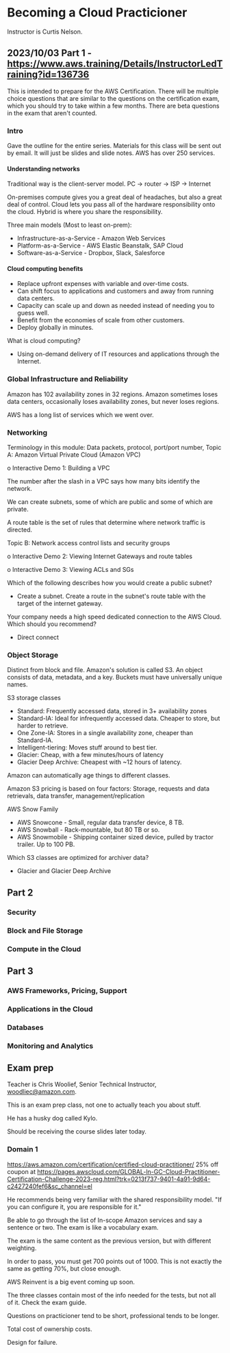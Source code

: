 # Becoming a Cloud Practicioner
Instructor is Curtis Nelson.
## 2023/10/03 Part 1 - https://www.aws.training/Details/InstructorLedTraining?id=136736
This is intended to prepare for the AWS Certification. There will be multiple choice
questions that are similar to the questions on the certification exam, which you should
try to take within a few months. There are beta questions in the exam that aren't counted.

### Intro
Gave the outline for the entire series.
Materials for this class will be sent out by email. It will just be slides and slide notes.
AWS has over 250 services.

#### Understanding networks

Traditional way is the client-server model.
PC -> router -> ISP -> Internet

On-premises compute gives you a great deal of headaches, but also a great deal of control.
Cloud lets you pass all of the hardware responsibility onto the cloud.
Hybrid is where you share the responsibility.

Three main models (Most to least on-prem): 
* Infrastructure-as-a-Service - Amazon Web Services
* Platform-as-a-Service - AWS Elastic Beanstalk, SAP Cloud
* Software-as-a-Service - Dropbox, Slack, Salesforce

#### Cloud computing benefits
* Replace upfront expenses with variable and over-time costs.
* Can shift focus to applications and customers and away from running data centers.
* Capacity can scale up and down as needed instead of needing you to guess well.
* Benefit from the economies of scale from other customers.
* Deploy globally in minutes.

What is cloud computing?
* Using on-demand delivery of IT resources and applications through the Internet.

### Global Infrastructure and Reliability
Amazon has 102 availability zones in 32 regions.
Amazon sometimes loses data centers, occasionally loses availability zones, but never loses regions.

AWS has a long list of services which we went over.

### Networking

Terminology in this module: Data packets, protocol, port/port number,
Topic A: Amazon Virtual Private Cloud (Amazon VPC)

o Interactive Demo 1: Building a VPC

The number after the slash in a VPC says how many bits identify the network.

We can create subnets, some of which are public and some of which are private.

A route table is the set of rules that determine where network traffic is directed.


Topic B: Network access control lists and security groups

o Interactive Demo 2: Viewing Internet Gateways and route tables

o Interactive Demo 3: Viewing ACLs and SGs

Which of the following describes how you would create a public subnet?
* Create a subnet. Create a route in the subnet's route table with the target of the internet gateway.

Your company needs a high speed dedicated connection to the AWS Cloud. Which should you recommend?
* Direct connect

### Object Storage
Distinct from block and file. Amazon's solution is called S3.
An object consists of data, metadata, and a key.
Buckets must have universally unique names.

S3 storage classes
* Standard: Frequently accessed data, stored in 3+ availability zones
* Standard-IA: Ideal for infrequently accessed data. Cheaper to store, but harder to retrieve.
* One Zone-IA: Stores in a single availability zone, cheaper than Standard-IA.
* Intelligent-tiering: Moves stuff around to best tier.
* Glacier: Cheap, with a few minutes/hours of latency
* Glacier Deep Archive: Cheapest with ~12 hours of latency.

Amazon can automatically age things to different classes.

Amazon S3 pricing is based on four factors: Storage, requests and data retrievals, data transfer, management/replication

AWS Snow Family
* AWS Snowcone - Small, regular data transfer device, 8 TB.
* AWS Snowball - Rack-mountable, but 80 TB or so.
* AWS Snowmobile - Shipping container sized device, pulled by tractor trailer. Up to 100 PB.

Which S3 classes are optimized for archiver data?
* Glacier and Glacier Deep Archive

## Part 2

### Security

### Block and File Storage

### Compute in the Cloud

## Part 3

### AWS Frameworks, Pricing, Support

### Applications in the Cloud

### Databases

### Monitoring and Analytics

## Exam prep
Teacher is Chris Woolief, Senior Technical Instructor, woodliec@amazon.com.

This is an exam prep class, not one to actually teach you about stuff.

He has a husky dog called Kylo.

Should be receiving the course slides later today.

### Domain 1
https://aws.amazon.com/certification/certified-cloud-practitioner/
25% off coupon at https://pages.awscloud.com/GLOBAL-ln-GC-Cloud-Practitioner-Certification-Challenge-2023-reg.html?trk=0213f737-9401-4a91-9d64-c2427240fef6&sc_channel=el

He recommends being very familiar with the shared responsibility model. "If you can configure it, you are responsible for it."

Be able to go through the list of In-scope Amazon services and say a sentence or two. The exam is like a vocabulary exam.

The exam is the same content as the previous version, but with different weighting.

In order to pass, you must get 700 points out of 1000. This is not exactly the same as getting 70%, but close enough.

AWS Reinvent is a big event coming up soon.

The three classes contain most of the info needed for the tests, but not all of it. Check the exam guide.

Questions on practicioner tend to be short, professional tends to be longer.

Total cost of ownership costs.

Design for failure.